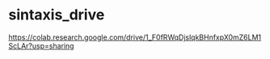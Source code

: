 # sintaxis_drive
https://colab.research.google.com/drive/1_F0fRWqDjslqkBHnfxpX0mZ6LM1ScLAr?usp=sharing
